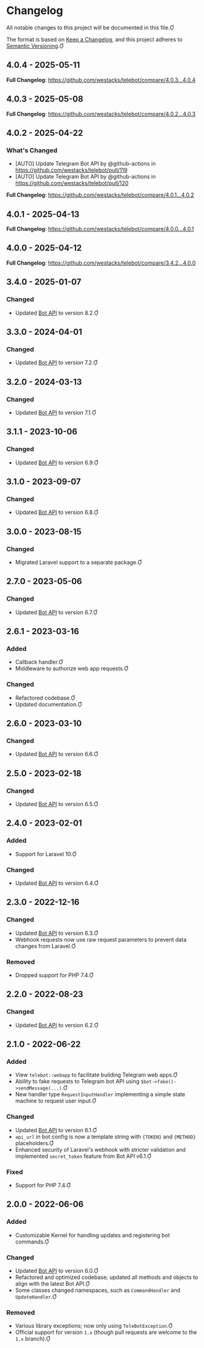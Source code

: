 # Changelog

All notable changes to this project will be documented in this file.

The format is based on [Keep a Changelog](https://keepachangelog.com/en/1.1.0/), and this project adheres to [Semantic Versioning](https://semver.org/spec/v2.0.0.html).

## 4.0.4 - 2025-05-11

**Full Changelog**: https://github.com/westacks/telebot/compare/4.0.3...4.0.4

## 4.0.3 - 2025-05-08

**Full Changelog**: https://github.com/westacks/telebot/compare/4.0.2...4.0.3

## 4.0.2 - 2025-04-22

### What's Changed

* [AUTO] Update Telegram Bot API by @github-actions in https://github.com/westacks/telebot/pull/119
* [AUTO] Update Telegram Bot API by @github-actions in https://github.com/westacks/telebot/pull/120

**Full Changelog**: https://github.com/westacks/telebot/compare/4.0.1...4.0.2

## 4.0.1 - 2025-04-13

**Full Changelog**: https://github.com/westacks/telebot/compare/4.0.0...4.0.1

## 4.0.0 - 2025-04-12

**Full Changelog**: https://github.com/westacks/telebot/compare/3.4.2...4.0.0

## 3.4.0 - 2025-01-07

### Changed

- Updated [Bot API](https://core.telegram.org/bots/api) to version 8.2.

## 3.3.0 - 2024-04-01

### Changed

- Updated [Bot API](https://core.telegram.org/bots/api) to version 7.2.

## 3.2.0 - 2024-03-13

### Changed

- Updated [Bot API](https://core.telegram.org/bots/api) to version 7.1.

## 3.1.1 - 2023-10-06

### Changed

- Updated [Bot API](https://core.telegram.org/bots/api) to version 6.9.

## 3.1.0 - 2023-09-07

### Changed

- Updated [Bot API](https://core.telegram.org/bots/api) to version 6.8.

## 3.0.0 - 2023-08-15

### Changed

- Migrated Laravel support to a separate package.

## 2.7.0 - 2023-05-06

### Changed

- Updated [Bot API](https://core.telegram.org/bots/api) to version 6.7.

## 2.6.1 - 2023-03-16

### Added

- Callback handler.
- Middleware to authorize web app requests.

### Changed

- Refactored codebase.
- Updated documentation.

## 2.6.0 - 2023-03-10

### Changed

- Updated [Bot API](https://core.telegram.org/bots/api) to version 6.6.

## 2.5.0 - 2023-02-18

### Changed

- Updated [Bot API](https://core.telegram.org/bots/api) to version 6.5.

## 2.4.0 - 2023-02-01

### Added

- Support for Laravel 10.

### Changed

- Updated [Bot API](https://core.telegram.org/bots/api) to version 6.4.

## 2.3.0 - 2022-12-16

### Changed

- Updated [Bot API](https://core.telegram.org/bots/api) to version 6.3.
- Webhook requests now use raw request parameters to prevent data changes from Laravel.

### Removed

- Dropped support for PHP 7.4.

## 2.2.0 - 2022-08-23

### Changed

- Updated [Bot API](https://core.telegram.org/bots/api) to version 6.2.

## 2.1.0 - 2022-06-22

### Added

- View `telebot::webapp` to facilitate building Telegram web apps.
- Ability to fake requests to Telegram bot API using `$bot->fake()->sendMessage(...)`.
- New handler type `RequestInputHandler` implementing a simple state machine to request user input.

### Changed

- Updated [Bot API](https://core.telegram.org/bots/api) to version 6.1.
- `api_url` in bot config is now a template string with `{TOKEN}` and `{METHOD}` placeholders.
- Enhanced security of Laravel's webhook with stricter validation and implemented `secret_token` feature from Bot API v6.1.

### Fixed

- Support for PHP 7.4.

## 2.0.0 - 2022-06-06

### Added

- Customizable Kernel for handling updates and registering bot commands.

### Changed

- Updated [Bot API](https://core.telegram.org/bots/api) to version 6.0.
- Refactored and optimized codebase; updated all methods and objects to align with the latest Bot API.
- Some classes changed namespaces, such as `CommandHandler` and `UpdateHandler`.

### Removed

- Various library exceptions; now only using `TeleBotException`.
- Official support for version `1.x` (though pull requests are welcome to the `1.x` branch).
